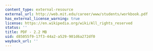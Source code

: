 ```yaml
---
content_type: external-resource
external_url: http://web.mit.edu/career/www/students/workbook.pdf
has_external_license_warning: true
license: https://en.wikipedia.org/wiki/All_rights_reserved
status: ''
title: PDF - 2.2 MB
uid: d85055f9-17f3-44a2-a529-901d6a272df0
wayback_url: ''
---
```

